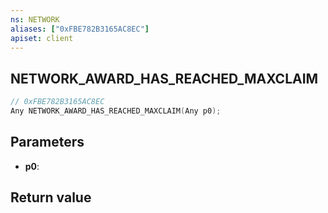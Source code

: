 ```yaml
---
ns: NETWORK
aliases: ["0xFBE782B3165AC8EC"]
apiset: client
---
```

## NETWORK_AWARD_HAS_REACHED_MAXCLAIM

```c
// 0xFBE782B3165AC8EC
Any NETWORK_AWARD_HAS_REACHED_MAXCLAIM(Any p0);
```


## Parameters
* **p0**:

## Return value

